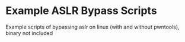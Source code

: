 # Example ASLR Bypass Scripts

Example scripts of bypassing aslr on linux (with and without pwntools), binary not included
